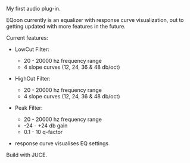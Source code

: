 My first audio plug-in.

EQoon currently is an equalizer with response curve visualization, out to getting updated with more features in the future.

Current features:

- LowCut Filter:
    - 20 - 20000 hz frequency range
    - 4 slope curves (12, 24, 36 & 48 db/oct)
      
- HighCut Filter:
    - 20 - 20000 hz frequency range
    - 4 slope curves (12, 24, 36 & 48 db/oct)
      
- Peak Filter:
    - 20 - 20000 hz frequency range
    - -24 - +24 db gain
    - 0.1 - 10 q-factor
      
- response curve visualises EQ settings

Build with JUCE.
